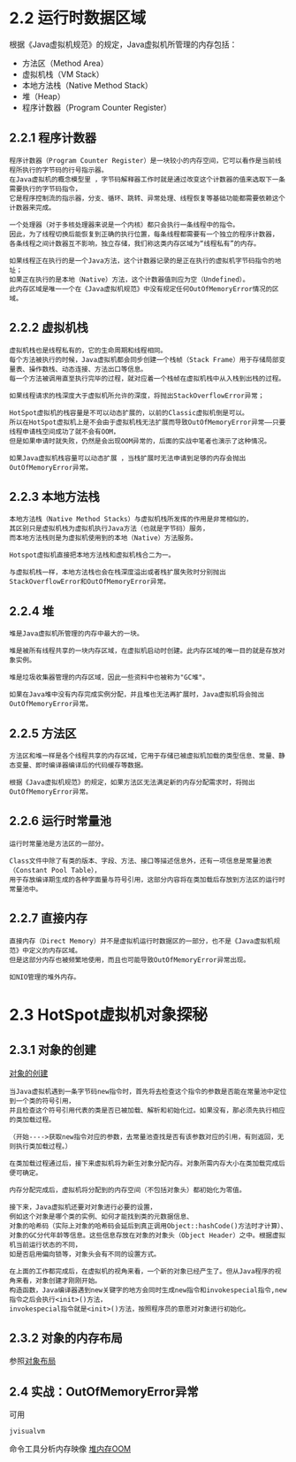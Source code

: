 # 2.2 运行时数据区域
根据《Java虚拟机规范》的规定，Java虚拟机所管理的内存包括：
- 方法区（Method Area）
- 虚拟机栈（VM Stack）
- 本地方法栈（Native Method Stack）
- 堆（Heap）
- 程序计数器（Program Counter Register）

## 2.2.1 程序计数器
    程序计数器（Program Counter Register）是一块较小的内存空间，它可以看作是当前线程所执行的字节码的行号指示器。
    在Java虚拟机的概念模型里￼，字节码解释器工作时就是通过改变这个计数器的值来选取下一条需要执行的字节码指令，
    它是程序控制流的指示器，分支、循环、跳转、异常处理、线程恢复等基础功能都需要依赖这个计数器来完成。

    一个处理器（对于多核处理器来说是一个内核）都只会执行一条线程中的指令。
    因此，为了线程切换后能恢复到正确的执行位置，每条线程都需要有一个独立的程序计数器，
    各条线程之间计数器互不影响，独立存储，我们称这类内存区域为“线程私有”的内存。

    如果线程正在执行的是一个Java方法，这个计数器记录的是正在执行的虚拟机字节码指令的地址；
    如果正在执行的是本地（Native）方法，这个计数器值则应为空（Undefined）。
    此内存区域是唯一一个在《Java虚拟机规范》中没有规定任何OutOfMemoryError情况的区域。
    
## 2.2.2 虚拟机栈
    虚拟机栈也是线程私有的，它的生命周期和线程相同。
    每个方法被执行的时候，Java虚拟机都会同步创建一个栈帧（Stack Frame）用于存储局部变量表、操作数栈、动态连接、方法出口等信息。
    每一个方法被调用直至执行完毕的过程，就对应着一个栈帧在虚拟机栈中从入栈到出栈的过程。
    
    如果线程请求的栈深度大于虚拟机所允许的深度，将抛出StackOverflowError异常；
    
    HotSpot虚拟机的栈容量是不可以动态扩展的，以前的Classic虚拟机倒是可以。
    所以在HotSpot虚拟机上是不会由于虚拟机栈无法扩展而导致OutOfMemoryError异常——只要线程申请栈空间成功了就不会有OOM，
    但是如果申请时就失败，仍然是会出现OOM异常的，后面的实战中笔者也演示了这种情况。
    
    如果Java虚拟机栈容量可以动态扩展￼，当栈扩展时无法申请到足够的内存会抛出OutOfMemoryError异常。

    
## 2.2.3 本地方法栈
    本地方法栈（Native Method Stacks）与虚拟机栈所发挥的作用是非常相似的，
    其区别只是虚拟机栈为虚拟机执行Java方法（也就是字节码）服务，
    而本地方法栈则是为虚拟机使用到的本地（Native）方法服务。
    
    Hotspot虚拟机直接把本地方法栈和虚拟机栈合二为一。
    
    与虚拟机栈一样，本地方法栈也会在栈深度溢出或者栈扩展失败时分别抛出StackOverflowError和OutOfMemoryError异常。
    
## 2.2.4 堆
    堆是Java虚拟机所管理的内存中最大的一块。
    
    堆是被所有线程共享的一块内存区域，在虚拟机启动时创建。此内存区域的唯一目的就是存放对象实例。
    
    堆是垃圾收集器管理的内存区域，因此一些资料中也被称为"GC堆"。
    
    如果在Java堆中没有内存完成实例分配，并且堆也无法再扩展时，Java虚拟机将会抛出OutOfMemoryError异常。
    
## 2.2.5 方法区
    方法区和堆一样是各个线程共享的内存区域，它用于存储已被虚拟机加载的类型信息、常量、静态变量、即时编译器编译后的代码缓存等数据。
    
    根据《Java虚拟机规范》的规定，如果方法区无法满足新的内存分配需求时，将抛出OutOfMemoryError异常。
    
## 2.2.6 运行时常量池
    运行时常量池是方法区的一部分。
    
    Class文件中除了有类的版本、字段、方法、接口等描述信息外，还有一项信息是常量池表（Constant Pool Table），
    用于存放编译期生成的各种字面量与符号引用，这部分内容将在类加载后存放到方法区的运行时常量池中。
    
## 2.2.7 直接内存
    直接内存（Direct Memory）并不是虚拟机运行时数据区的一部分，也不是《Java虚拟机规范》中定义的内存区域。
    但是这部分内存也被频繁地使用，而且也可能导致OutOfMemoryError异常出现。
    
    如NIO管理的堆外内存。
    
# 2.3 HotSpot虚拟机对象探秘

## 2.3.1 对象的创建
[对象的创建](../../src/main/java/xyz/zzyitj/demo/jvm/CreateObjectTest.java)

    当Java虚拟机遇到一条字节码new指令时，首先将去检查这个指令的参数是否能在常量池中定位到一个类的符号引用，
    并且检查这个符号引用代表的类是否已被加载、解析和初始化过。如果没有，那必须先执行相应的类加载过程。
    
    （开始---->获取new指令对应的参数，去常量池查找是否有该参数对应的引用，有则返回，无则执行类加载过程。）
    
    在类加载过程通过后，接下来虚拟机将为新生对象分配内存。对象所需内存大小在类加载完成后便可确定。
    
    内存分配完成后，虚拟机将分配到的内存空间（不包括对象头）都初始化为零值。
    
    接下来，Java虚拟机还要对对象进行必要的设置，
    例如这个对象是哪个类的实例、如何才能找到类的元数据信息、
    对象的哈希码（实际上对象的哈希码会延后到真正调用Object::hashCode()方法时才计算）、
    对象的GC分代年龄等信息。这些信息存放在对象的对象头（Object Header）之中。根据虚拟机当前运行状态的不同，
    如是否启用偏向锁等，对象头会有不同的设置方式。
    
    在上面的工作都完成后，在虚拟机的视角来看，一个新的对象已经产生了。但从Java程序的视角来看，对象创建才刚刚开始。
    构造函数，Java编译器遇到new关键字的地方会同时生成new指令和invokespecial指令,new指令之后会执行<init>()方法，
    invokespecial指令就是<init>()方法，按照程序员的意愿对对象进行初始化。
    
## 2.3.2 对象的内存布局
参照[对象布局](../concurrent/ObjectLayout.md)

## 2.4 实战：OutOfMemoryError异常
可用
```shell script
jvisualvm
```
命令工具分析内存映像
[堆内存OOM](../../src/main/java/xyz/zzyitj/demo/jvm/HeapOOM.java)

    